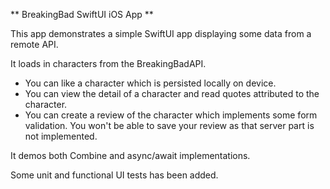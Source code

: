 ** BreakingBad SwiftUI iOS App **

This app demonstrates a simple SwiftUI app displaying some data from a remote API.

It loads in characters from the BreakingBadAPI.

- You can like a character which is persisted locally on device.
- You can view the detail of a character and read quotes attributed to the character.
- You can create a review of the character which implements some form validation. You won't be able to save your review as that server part is not implemented.

It demos both Combine and async/await implementations.

Some unit and functional UI tests has been added.

